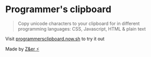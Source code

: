 # Programmer's clipboard
> Copy unicode characters to your clipboard for in different programming languages: CSS, Javascript, HTML & plain text

Visit [programmersclipboard.now.sh](https://programmersclipboard.now.sh) to try it out

Made by [Z&er :zap:](https://github.com/mrmartineau/)
